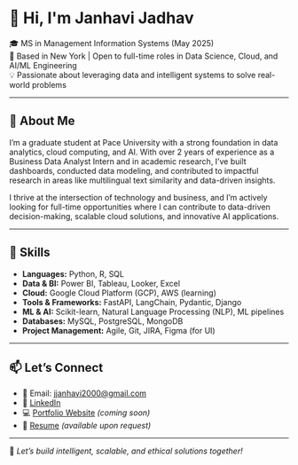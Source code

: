 # 👋 Hi, I'm Janhavi Jadhav

🎓 MS in Management Information Systems (May 2025)  
📍 Based in New York | Open to full-time roles in Data Science, Cloud, and AI/ML Engineering  
💡 Passionate about leveraging data and intelligent systems to solve real-world problems

---

## 🚀 About Me

I’m a graduate student at Pace University with a strong foundation in data analytics, cloud computing, and AI. With over 2 years of experience as a Business Data Analyst Intern and in academic research, I’ve built dashboards, conducted data modeling, and contributed to impactful research in areas like multilingual text similarity and data-driven insights.

I thrive at the intersection of technology and business, and I’m actively looking for full-time opportunities where I can contribute to data-driven decision-making, scalable cloud solutions, and innovative AI applications.

---

## 💼 Skills

- **Languages:** Python, R, SQL  
- **Data & BI:** Power BI, Tableau, Looker, Excel  
- **Cloud:** Google Cloud Platform (GCP), AWS (learning)  
- **Tools & Frameworks:** FastAPI, LangChain, Pydantic, Django  
- **ML & AI:** Scikit-learn, Natural Language Processing (NLP), ML pipelines  
- **Databases:** MySQL, PostgreSQL, MongoDB  
- **Project Management:** Agile, Git, JIRA, Figma (for UI)

---

## 📫 Let’s Connect

- 📧 Email: jjanhavi2000@gmail.com  
- 💼 [LinkedIn](https://www.linkedin.com/in/janhavi-jadhav/)  
- 💻 [Portfolio Website](https://janhavi.framer.wiki/) *(coming soon)*  
- 📁 [Resume](https://drive.google.com/file/d/14eQNPwQlmga4C90YLmusnnCZ9El3hE0i/view?usp=sharing) *(available upon request)*

---

🌟 *Let’s build intelligent, scalable, and ethical solutions together!*
